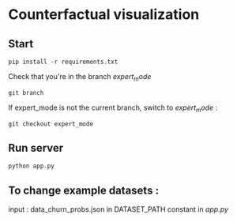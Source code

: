 # Counterfactual visualization 

## Start

```
pip install -r requirements.txt
```

Check that you're in the branch $expert_mode$
```
git branch
```

If expert_mode is not the current branch, switch to $expert_mode$ :
```
git checkout expert_mode
```

## Run server 

```
python app.py
```

## To change example datasets : 

input :  data_churn_probs.json in DATASET_PATH constant in $app.py$


